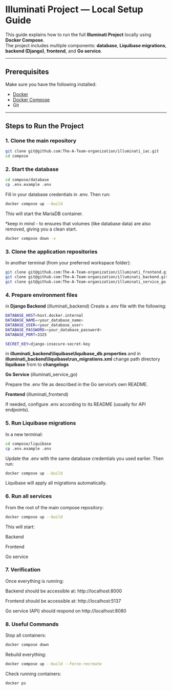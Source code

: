 # Illuminati Project — Local Setup Guide

This guide explains how to run the full **Illuminati Project** locally using **Docker Compose**.  
The project includes multiple components: **database**, **Liquibase migrations**, **backend (Django)**, **frontend**, and **Go service**.

---

## Prerequisites

Make sure you have the following installed:

- [Docker](https://docs.docker.com/get-docker/)
- [Docker Compose](https://docs.docker.com/compose/)
- Git

---

## Steps to Run the Project

### 1. Clone the main repository

```bash
git clone git@github.com:The-A-Team-organization/illuminati_iac.git
cd compose
```

### 2. Start the database

```bash
cd compose/database
cp .env.example .env
```

Fill in your database credentials in .env.
Then run:

```bash
docker compose up --build
```

This will start the MariaDB container.

\*keep in mind - to ensures that volumes (like database data) are also removed, giving you a clean start.

```bash
docker compose down -v
```

### 3. Clone the application repositories

In another terminal (from your preferred workspace folder):

```bash
git clone git@github.com:The-A-Team-organization/illuminati_frontend.git
git clone git@github.com:The-A-Team-organization/illuminati_backend.git
git clone git@github.com:The-A-Team-organization/illuminati_service_go.git
```

### 4. Prepare environment files

in **Django Backend** (illuminati_backend)
Create a .env file with the following:

```bash
DATABASE_HOST=host.docker.internal
DATABASE_NAME=<your_database_name>
DATABASE_USER=<your_database_user>
DATABASE_PASSWORD=<your_database_password>
DATABASE_PORT=3325

SECRET_KEY=django-insecure-secret-key
```

in **illuminati_backend\liquibase\liquibase_db.properties**
and in **illuminati_backend\liquibase\run_migrations.xml**
change path directory **liquibase** from to **changelogs**

**Go Service** (illuminati_service_go)

Prepare the .env file as described in the Go service’s own README.

**Frontend** (illuminati_frontend)

If needed, configure .env according to its README (usually for API endpoints).

### 5. Run Liquibase migrations

In a new terminal:

```bash
cd compose/liquibase
cp .env.example .env
```

Update the .env with the same database credentials you used earlier.
Then run:

```bash
docker compose up --build
```

Liquibase will apply all migrations automatically.

### 6. Run all services

From the root of the main compose repository:

```bash
docker compose up --build
```

This will start:

Backend

Frontend

Go service

### 7. Verification

Once everything is running:

Backend should be accessible at: http://localhost:8000

Frontend should be accessible at: http://localhost:5137

Go service (API) should respond on http://localhost:8080

### 8. Useful Commands

Stop all containers:

```bash
docker compose down
```

Rebuild everything:

```bash
docker compose up --build --force-recreate
```

Check running containers:

```bash
docker ps
```
